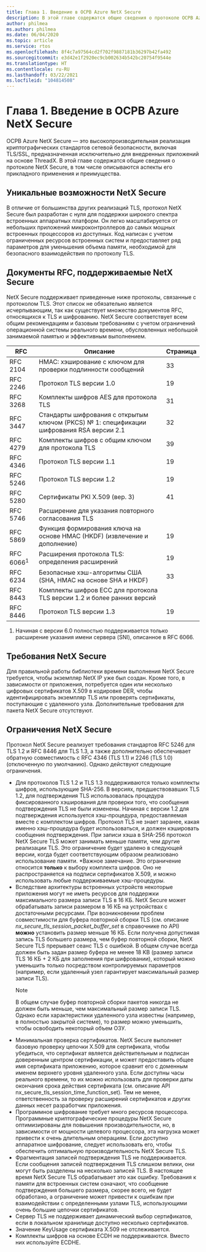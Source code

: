 ```yaml
---
title: Глава 1. Введение в ОСРВ Azure NetX Secure
description: В этой главе содержатся общие сведения о протоколе ОСРВ Azure NetX Secure, в том числе описываются аспекты его прикладного применения и преимущества.
author: philmea
ms.author: philmea
ms.date: 06/04/2020
ms.topic: article
ms.service: rtos
ms.openlocfilehash: 8f4c7a97564cd2f702f9887181b36297b42fa492
ms.sourcegitcommit: e3d42e1f2920ec9cb002634b542bc20754f9544e
ms.translationtype: HT
ms.contentlocale: ru-RU
ms.lasthandoff: 03/22/2021
ms.locfileid: "104814508"
---
```

# <a name="chapter-1---introduction-to-azure-rtos-netx-secure"></a>Глава 1. Введение в ОСРВ Azure NetX Secure

ОСРВ Azure NetX Secure — это высокопроизводительная реализация криптографических стандартов сетевой безопасности, включая TLS/SSL, предназначенная исключительно для внедренных приложений на основе ThreadX. В этой главе содержатся общие сведения о протоколе NetX Secure, в том числе описываются аспекты его прикладного применения и преимущества.

## <a name="netx-secure-unique-features"></a>Уникальные возможности NetX Secure

В отличие от большинства других реализаций TLS, протокол NetX Secure был разработан с нуля для поддержки широкого спектра встроенных аппаратных платформ. Он легко масштабируется от небольших приложений микроконтроллеров до самых мощных встроенных процессоров из доступных. Код написан с учетом ограниченных ресурсов встроенных систем и предоставляет ряд параметров для уменьшения объема памяти, необходимой для безопасного взаимодействия по протоколу TLS.

## <a name="rfcs-supported-by-netx-secure"></a>Документы RFC, поддерживаемые NetX Secure 

NetX Secure поддерживает приведенные ниже протоколы, связанные с протоколом TLS. Этот список не обязательно является исчерпывающим, так как существует множество документов RFC, относящихся к TLS и шифрованию. NetX Secure соответствует всем общим рекомендациям и базовым требованиям с учетом ограничений операционной системы реального времени, обусловленных небольшой занимаемой памятью и эффективным выполнением.

| RFC      | Описание                                                                                                 | Страница |
|----------|-------------------------------------------------------------------------------------------------------------|------|
| RFC 2104 | HMAC: хэширование с ключом для проверки подлинности сообщений                                                              | 33   |
| RFC 2246 | Протокол TLS версии 1.0                                                                                | 19   |
| RFC 3268 | Комплекты шифров AES для протокола TLS                          | 31   |
| RFC 3447 | Стандарты шифрования с открытым ключом (PKCS) № 1: спецификации шифрования RSA версии 2.1                    | 32   |
| RFC 4279 | Комплекты шифров с общим ключом для протокола TLS                                                                         | 39   |
| RFC 4346 | Протокол TLS версии 1.1                                                     | 19   |
| RFC 5246 | Протокол TLS версии 1.2                                                     | 19   |
| RFC 5280 | Сертификаты PKI X.509 (вер. 3)                                                                                 | 41   |
| RFC 5746 | Расширение для указания повторного согласования TLS                                           |      |
| RFC 5869 | Функция формирования ключа на основе HMAC (HKDF) (извлечение и дополнение)                                                | 19   |
| RFC 6066<sup>1</sup> | Расширения протокола TLS: определения расширений                                            | 19   |
| RFC 6234 | Безопасные хэш-алгоритмы США (SHA, HMAC на основе SHA и HKDF)                                                 | 33   |
| RFC 8443 | Комплекты шифров ECC для протокола TLS версии 1.2 и более ранних версий |      |
| RFC 8446 | Протокол TLS версии 1.3                                                     | 19   |

1. Начиная с версии 6.0 полностью поддерживается только расширение указания имени сервера (SNI), описанное в RFC 6066.

## <a name="netx-secure-requirements"></a>Требования NetX Secure

Для правильной работы библиотеки времени выполнения NetX Secure требуется, чтобы экземпляр NetX IP уже был создан. Кроме того, в зависимости от приложения, потребуется один или несколько цифровых сертификатов X.509 в кодировке DER, чтобы идентифицировать экземпляр TLS или проверять сертификаты, поступающие с удаленного узла. Дополнительные требования для пакета NetX Secure отсутствуют.

## <a name="netx-secure-constraints"></a>Ограничения NetX Secure

Протокол NetX Secure реализует требования стандартов RFC 5246 для TLS 1.2 и RFC 8446 для TLS 1.3, а также дополнительно обеспечивает обратную совместимость с RFC 4346 (TLS 1.1) и 2246 (TLS 1.0) (отключенную по умолчанию). Однако действуют следующие ограничения.

- Для протоколов TLS 1.2 и TLS 1.3 поддерживаются только комплекты шифров, использующие SHA-256. В версиях, предшествовавших TLS 1.2, для подтверждения TLS использовалась процедура фиксированного хэширования для проверки того, что сообщения подтверждения TLS не были изменены. Начиная с версии 1.2 для подтверждения используется хэш-процедура, предоставляемая вместе с комплектом шифров. Протокол TLS не знает заранее, какая именно хэш-процедура будет использоваться, и должен кэшировать сообщения подтверждения. При записи хэша в SHA-256 протокол NetX Secure TLS может занимать меньше памяти, чем другие реализации TLS. Это ограничение будет удалено в следующей версии, когда будет соответствующим образом реализовано использование памяти. *Важное замечание. Это ограничение относится **только** к выбору комплекта шифров. Оно не распространяется на подписи сертификатов X.509, и можно использовать любые поддерживаемые хэш-процедуры.
- Вследствие архитектуры встроенных устройств некоторые приложения могут не иметь ресурсов для поддержки максимального размера записи TLS в 16 КБ. NetX Secure может обрабатывать записи размером в 16 КБ на устройствах с достаточными ресурсами. При возникновении проблем совместимости для буфера повторной сборки TLS (см. описание *nx_secure_tls_session_packet_buffer_set* в справочнике по API) **можно** установить размер меньше 16 КБ. Если получена допустимая запись TLS большего размера, чем буфер повторной сборки, NetX Secure TLS прерывает сеанс TLS с ошибкой. В общем случае всегда должен быть задан размер буфера не менее 18 KB (размер записи TLS 16 КБ + 2 КБ для заполнения при шифровании), который можно уменьшить только посредством контролируемых параметров (например, если удаленный узел гарантирует максимальный размер записи TLS).
  > [!NOTE]
  > В общем случае буфер повторной сборки пакетов никогда не должен быть меньше, чем максимальный размер записи TLS. Однако если характеристики удаленного узла известны (например, в полностью закрытой системе), то размер можно уменьшить, чтобы освободить некоторый объем ОЗУ.
- Минимальная проверка сертификатов. NetX Secure выполняет базовую проверку цепочки X.509 для сертификата, чтобы убедиться, что сертификат является действительным и подписан доверенным центром сертификации, и может предоставить общее имя сертификата приложению, которое сравнит его с доменным именем верхнего уровня удаленного узла. Если доступны часы реального времени, то их можно использовать для проверки даты окончания срока действия сертификата (см. описание API nx_secure_tls_session_time_function_set). Тем не менее, ответственность за проверку расширений сертификатов и других данных несет разработчик приложения.
- Программное шифрование требует много ресурсов процессора. Программные криптографические процедуры NetX Secure оптимизированы для повышения производительности, но, в зависимости от мощности целевого процессора, эта нагрузка может привести к очень длительным операциям. Если доступно аппаратное шифрование, следует использовать его, чтобы обеспечить оптимальную производительность NetX Secure TLS.
- Фрагментация записей подтверждения TLS не поддерживается. Если сообщения записей подтверждения TLS слишком велики, они могут быть разделены на несколько записей TLS. В настоящее время NetX Secure TLS обрабатывает это как ошибку. Требования к памяти для встроенных систем означают, что сообщение подтверждения большего размера, скорее всего, не будет обработано, а ограничение может привести к ошибкам при взаимодействии с определенными узлами TLS, использующими очень большие цепочки сертификатов.
- Сервер TLS не поддерживает динамический выбор сертификатов, если в локальном хранилище доступно несколько сертификатов. 
- Значение KeyUsage сертификата X.509 не отслеживается. 
- Комплекты шифров на основе ECDH не поддерживаются. Вместо них используйте ECDHE.
